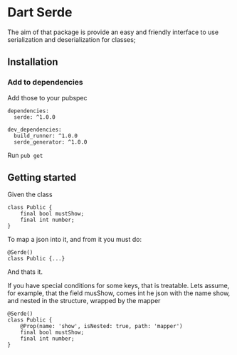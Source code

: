 # Dart Serde

The aim of that package is provide an easy and friendly interface to use serialization and deserialization for classes;

## Installation

### Add to dependencies

Add those to your pubspec

```
dependencies:
  serde: ^1.0.0

dev_dependencies:
  build_runner: ^1.0.0
  serde_generator: ^1.0.0

```

Run ```pub get```

## Getting started

Given the class

```
class Public {
    final bool mustShow;
    final int number;
}
```

To map a json into it, and from it you must do:
```
@Serde()
class Public {...}
```
And thats it.

If you have special conditions for some keys, that is treatable. Lets assume, for example, that the field musShow, comes int he json with the name show, and nested in the structure, wrapped by the mapper
```
@Serde()
class Public {
    @Prop(name: 'show', isNested: true, path: 'mapper')
    final bool mustShow;
    final int number;
}
```
